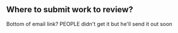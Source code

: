 ## Where to submit work to review?
Bottom of email link?
PEOPLE didn't get it but he'll send it out soon